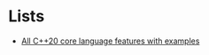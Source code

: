 # Lists

* [All C++20 core language features with examples](https://oleksandrkvl.github.io/2021/04/02/cpp-20-overview.html#discard-msg)
